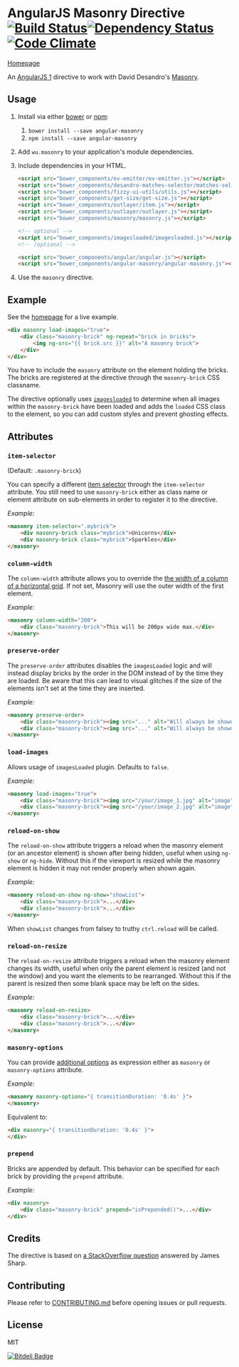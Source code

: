 # AngularJS Masonry Directive [![Build Status](https://travis-ci.org/passy/angular-masonry.svg?branch=master)](https://travis-ci.org/passy/angular-masonry)[![Dependency Status](https://gemnasium.com/passy/angular-masonry.svg)](https://gemnasium.com/passy/angular-masonry) [![Code Climate](https://codeclimate.com/github/passy/angular-masonry/badges/gpa.svg)](https://codeclimate.com/github/passy/angular-masonry)

[Homepage](https://passy.github.io/angular-masonry)

An [AngularJS 1](https://angularjs.org/) directive to work with David Desandro's [Masonry](http://masonry.desandro.com/).

## Usage

1. Install via either [bower](http://bower.io/) or [npm](https://www.npmjs.com/):
    1. `bower install --save angular-masonry`
    2. `npm install --save angular-masonry`
2. Add `wu.masonry` to your application's module dependencies.
3. Include dependencies in your HTML.
      ```html
      <script src="bower_components/ev-emitter/ev-emitter.js"></script>
      <script src="bower_components/desandro-matches-selector/matches-selector.js"></script>
      <script src="bower_components/fizzy-ui-utils/utils.js"></script>
      <script src="bower_components/get-size/get-size.js"></script>
      <script src="bower_components/outlayer/item.js"></script>
      <script src="bower_components/outlayer/outlayer.js"></script>
      <script src="bower_components/masonry/masonry.js"></script>

      <!-- optional -->
      <script src="bower_components/imagesloaded/imagesloaded.js"></script>
      <!-- /optional -->

      <script src="bower_components/angular/angular.js"></script>
      <script src="bower_components/angular-masonry/angular-masonry.js"></script>
      ```

4. Use the `masonry` directive.

## Example

See the [homepage](http://passy.github.io/angular-masonry) for a live example.

```html
<div masonry load-images="true">
    <div class="masonry-brick" ng-repeat="brick in bricks">
        <img ng-src="{{ brick.src }}" alt="A masonry brick">
    </div>
</div>
```

You have to include the `masonry` attribute on the element holding the bricks.
The bricks are registered at the directive through the `masonry-brick` CSS
classname.

The directive optionally uses [`imagesloaded`](https://github.com/desandro/imagesloaded)
to determine when all images within the `masonry-brick` have been loaded and adds
the `loaded` CSS class to the element, so you can add custom styles and
prevent ghosting effects.

## Attributes

### `item-selector`

(Default: `.masonry-brick`)

You can specify a different [item
selector](http://masonry.desandro.com/options.html#itemselector) through the
`item-selector` attribute. You still need to use `masonry-brick` either as class
name or element attribute on sub-elements in order to register it to the
directive.

*Example:*

```html
<masonry item-selector=".mybrick">
    <div masonry-brick class="mybrick">Unicorns</div>
    <div masonry-brick class="mybrick">Sparkles</div>
</masonry>
```

### `column-width`

The `column-width` attribute allows you to override the [the width of a column
of a horizontal grid](http://masonry.desandro.com/options.html#columnwidth). If
not set, Masonry will use the outer width of the first element.

*Example:*

```html
<masonry column-width="200">
    <div class="masonry-brick">This will be 200px wide max.</div>
</masonry>
```

### `preserve-order`

The `preserve-order` attributes disables the `imagesLoaded` logic and will
instead display bricks by the order in the DOM instead of by the time they are
loaded. Be aware that this can lead to visual glitches if the size of the
elements isn't set at the time they are inserted.

*Example:*

```html
<masonry preserve-order>
    <div class="masonry-brick"><img src="..." alt="Will always be shown 1st"></div>
    <div class="masonry-brick"><img src="..." alt="Will always be shown 2nd"></div>
</masonry>
```

### `load-images`

Allows usage of `imagesLoaded` plugin. Defaults to `false`.

*Example:*

```html
<masonry load-images="true">
    <div class="masonry-brick"><img src="/your/image_1.jpg" alt="image"/></div>
    <div class="masonry-brick"><img src="/your/image_2.jpg" alt="image"/></div>
</masonry>
```

### `reload-on-show`

The `reload-on-show` attribute triggers a reload when the masonry element (or an
ancestor element) is shown after being hidden, useful when using `ng-show` or
`ng-hide`. Without this if the viewport is resized while the masonry element is
hidden it may not render properly when shown again.

*Example:*

```html
<masonry reload-on-show ng-show="showList">
    <div class="masonry-brick">...</div>
    <div class="masonry-brick">...</div>
</masonry>
```

When `showList` changes from falsey to truthy `ctrl.reload` will be called.


### `reload-on-resize`

The `reload-on-resize` attribute triggers a reload when the masonry element changes
its width, useful when only the parent element is resized (and not the window) and
you want the elements to be rearranged. Without this if the parent is resized then
some blank space may be left on the sides.

*Example:*

```html
<masonry reload-on-resize>
    <div class="masonry-brick">...</div>
    <div class="masonry-brick">...</div>
</masonry>
```


### `masonry-options`

You can provide [additional options](http://masonry.desandro.com/options.html)
as expression either as `masonry` or `masonry-options` attribute.

*Example:*

```html
<masonry masonry-options="{ transitionDuration: '0.4s' }">
</masonry>
```

Equivalent to:

```html
<div masonry="{ transitionDuration: '0.4s' }">
</div>
```

### `prepend`

Bricks are appended by default. This behavior can be specified for each brick by
providing the `prepend` attribute.

*Example:*

```html
<div masonry>
    <div class="masonry-brick" prepend="isPrepended()">...</div>
</div>
```

## Credits

The directive is based on
[a StackOverflow question](http://stackoverflow.com/questions/16504151/masonry-with-angularjs)
answered by James Sharp.


## Contributing

Please refer to [CONTRIBUTING.md](CONTRIBUTING.md) before opening issues or pull
requests.

## License

MIT


[![Bitdeli Badge](https://d2weczhvl823v0.cloudfront.net/passy/angular-masonry/trend.png)](https://bitdeli.com/free "Bitdeli Badge")

